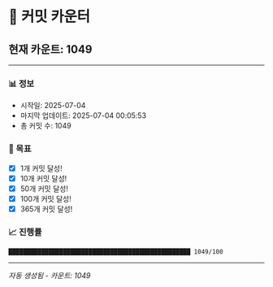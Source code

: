 # 🔢 커밋 카운터

## 현재 카운트: 1049

---

### 📊 정보
- 시작일: 2025-07-04
- 마지막 업데이트: 2025-07-04 00:05:53
- 총 커밋 수: 1049

### 🎯 목표
- [x] 1개 커밋 달성!
- [x] 10개 커밋 달성!
- [x] 50개 커밋 달성!
- [x] 100개 커밋 달성!
- [x] 365개 커밋 달성!

### 📈 진행률
```
██████████████████████████████████████████████████ 1049/100
```

---
*자동 생성됨 - 카운트: 1049*
